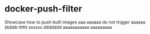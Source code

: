 # docker-push-filter
Showcase how to push built images
aaa
aaaaaa
do not trigger
aaaaaa
bbbbb
tttttt
ssssss
ddddddd
aaaaaaaaaaa
aaaaaaaaa
